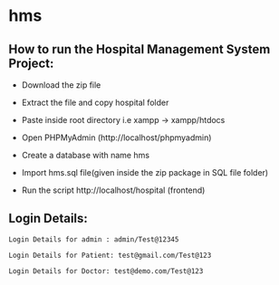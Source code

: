 # hms

## How to run the Hospital Management System Project:

- Download the  zip file

- Extract the file and copy hospital folder

- Paste inside root directory i.e xampp -> xampp/htdocs

- Open PHPMyAdmin (http://localhost/phpmyadmin)

- Create a database with name hms

- Import hms.sql file(given inside the zip package in SQL file folder)

- Run the script http://localhost/hospital (frontend)

## Login Details:
```
Login Details for admin : admin/Test@12345

Login Details for Patient: test@gmail.com/Test@123

Login Details for Doctor: test@demo.com/Test@123

```
